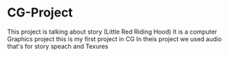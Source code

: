 # CG-Project
This project is talking about story (Little Red Riding Hood) 
It is a computer Graphics project 
this is my first project in CG 
In theis project we used audio that's for story speach and Texures 
